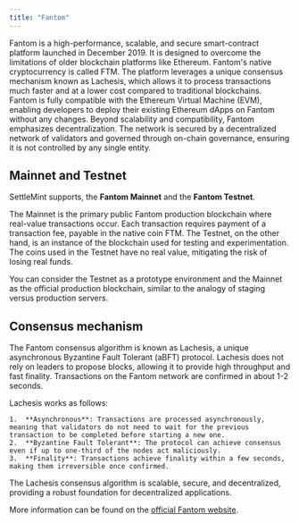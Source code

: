 ```yaml
---
title: "Fantom"
---
```


Fantom is a high-performance, scalable, and secure smart-contract platform
launched in December 2019. It is designed to overcome the limitations of older
blockchain platforms like Ethereum. Fantom's native cryptocurrency is called
FTM. The platform leverages a unique consensus mechanism known as Lachesis,
which allows it to process transactions much faster and at a lower cost compared
to traditional blockchains. Fantom is fully compatible with the Ethereum Virtual
Machine (EVM), enabling developers to deploy their existing Ethereum dApps on
Fantom without any changes. Beyond scalability and compatibility, Fantom
emphasizes decentralization. The network is secured by a decentralized network
of validators and governed through on-chain governance, ensuring it is not
controlled by any single entity.

## Mainnet and Testnet

SettleMint supports, the **Fantom Mainnet** and the **Fantom Testnet**.

The Mainnet is the primary public Fantom production blockchain where real-value
transactions occur. Each transaction requires payment of a transaction fee,
payable in the native coin FTM. The Testnet, on the other hand, is an instance
of the blockchain used for testing and experimentation. The coins used in the
Testnet have no real value, mitigating the risk of losing real funds.

You can consider the Testnet as a prototype environment and the Mainnet as the
official production blockchain, similar to the analogy of staging versus
production servers.

## Consensus mechanism

The Fantom consensus algorithm is known as Lachesis, a unique asynchronous
Byzantine Fault Tolerant (aBFT) protocol. Lachesis does not rely on leaders to
propose blocks, allowing it to provide high throughput and fast finality.
Transactions on the Fantom network are confirmed in about 1-2 seconds.

Lachesis works as follows:

    1.	**Asynchronous**: Transactions are processed asynchronously, meaning that validators do not need to wait for the previous transaction to be completed before starting a new one.
    2.	**Byzantine Fault Tolerant**: The protocol can achieve consensus even if up to one-third of the nodes act maliciously.
    3.	**Finality**: Transactions achieve finality within a few seconds, making them irreversible once confirmed.

The Lachesis consensus algorithm is scalable, secure, and decentralized,
providing a robust foundation for decentralized applications.

More information can be found on the
[official Fantom website](https://fantom.foundation/).
